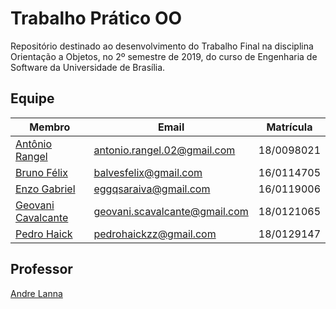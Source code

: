 # Trabalho Prático OO

Repositório destinado ao desenvolvimento do Trabalho Final na disciplina Orientação a Objetos, no 2º semestre de 2019, do curso de Engenharia de Software da Universidade de Brasília.

## Equipe

|Membro|Email|Matrícula|
|--|--|--|
|[Antônio Rangel](https://github.com/AntonioRangelC)|antonio.rangel.02@gmail.com|18/0098021|
|[Bruno Félix](https://github.com/Bruno-Felix)|balvesfelix@gmail.com|16/0114705|
|[Enzo Gabriel](https://github.com/enzinxd)|eggqsaraiva@gmail.com|16/0119006|
|[Geovani Cavalcante](https://github.com/geovanicv)|geovani.scavalcante@gmail.com|18/0121065|
|[Pedro Haick](https://github.com/peHaick)|pedrohaickzz@gmail.com|18/0129147|

## Professor
[Andre Lanna](https://github.com/andrelanna)